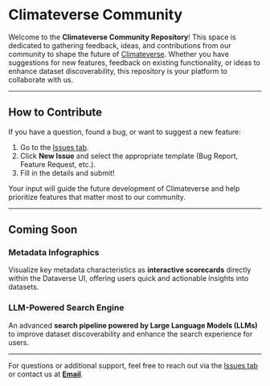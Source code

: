 # Climateverse Community 

Welcome to the **Climateverse Community Repository**! This space is dedicated to gathering feedback, ideas, and contributions from our community to shape the future of [Climateverse](http://india.climateverse.net). Whether you have suggestions for new features, feedback on existing functionality, or ideas to enhance dataset discoverability, this repository is your platform to collaborate with us.

---

## How to Contribute

If you have a question, found a bug, or want to suggest a new feature:
1. Go to the [Issues tab](https://github.com/crisisready/climateverse-community/issues).
2. Click **New Issue** and select the appropriate template (Bug Report, Feature Request, etc.).
3. Fill in the details and submit!

Your input will guide the future development of Climateverse and help prioritize features that matter most to our community.

---

## Coming Soon

### Metadata Infographics
Visualize key metadata characteristics as **interactive scorecards** directly within the Dataverse UI, offering users quick and actionable insights into datasets.

### LLM-Powered Search Engine
An advanced **search pipeline powered by Large Language Models (LLMs)** to improve dataset discoverability and enhance the search experience for users.

---

For questions or additional support, feel free to reach out via the [Issues tab](https://github.com/crisisready/climateverse-community/issues) or contact us at **[Email](mailto:akash.yadav@aidmi.org)**.

